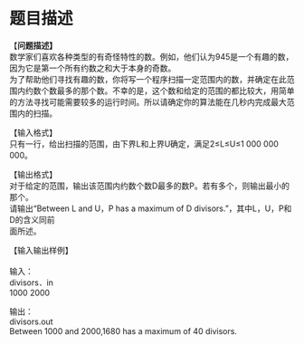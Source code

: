 # 题目描述


<p>
【<strong>问题描述】 <br/>
</strong>数学家们喜欢各种类型的有奇怪特性的数。例如，他们认为945是一个有趣的数，因为它是第一个所有约数之和大于本身的奇数。 <br/>
为了帮助他们寻找有趣的数，你将写一个程序扫描一定范围内的数，并确定在此范围内约数个数最多的那个数。不幸的是，这个数和给定的范围的都比较大，用简单的方法寻找可能需要较多的运行时间。所以请确定你的算法能在几秒内完成最大范围内的扫描。
</p>
<p>
【输入格式】 <br/>
只有一行，给出扫描的范围，由下界L和上界U确定，满足2≤L≤U≤1 000 000 000。
</p>
<p>
【输出格式】 <br/>
对于给定的范围，输出该范围内约数个数D最多的数P。若有多个，则输出最小的那个。 <br/>
请输出“Between L and U，P has a maximum of D divisors.”，其中L，U，P和D的含义同前 <br/>
面所述。
</p>
<p>
【输入输出样例】 <br/>
<strong><br/>
</strong>输入： <br/>
divisors．in <br/>
1000 2000
</p>
<p>
输出： <br/>
divisors.out <br/>
Between 1000 and 2000,1680 has a maximum of 40 divisors.
</p>
